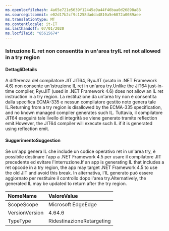 ```yaml
---
ms.openlocfilehash: 4a65e721e5639f12445a9a44f46baa0d26898a88
ms.sourcegitcommit: e02d17b2cf9c1258dadda4810a5e6072a0089aee
ms.translationtype: MT
ms.contentlocale: it-IT
ms.lasthandoff: 07/01/2020
ms.locfileid: "85615674"
---
```

### <a name="il-ret-not-allowed-in-a-try-region"></a><span data-ttu-id="7b6e4-101">Istruzione IL ret non consentita in un'area try</span><span class="sxs-lookup"><span data-stu-id="7b6e4-101">IL ret not allowed in a try region</span></span>

#### <a name="details"></a><span data-ttu-id="7b6e4-102">Dettagli</span><span class="sxs-lookup"><span data-stu-id="7b6e4-102">Details</span></span>

<span data-ttu-id="7b6e4-103">A differenza del compilatore JIT JIT64, RyuJIT (usato in .NET Framework 4.6) non consente un'istruzione IL ret in un'area try.</span><span class="sxs-lookup"><span data-stu-id="7b6e4-103">Unlike the JIT64 just-in-time compiler, RyuJIT (used in .NET Framework 4.6) does not allow an IL ret instruction in a try region.</span></span> <span data-ttu-id="7b6e4-104">La restituzione da un'area try non è consentita dalla specifica ECMA-335 e nessun compilatore gestito noto genera tale IL.</span><span class="sxs-lookup"><span data-stu-id="7b6e4-104">Returning from a try region is disallowed by the ECMA-335 specification, and no known managed compiler generates such IL.</span></span> <span data-ttu-id="7b6e4-105">Tuttavia, il compilatore JIT64 eseguirà tale livello di integrità se viene generato tramite reflection emit.</span><span class="sxs-lookup"><span data-stu-id="7b6e4-105">However, the JIT64 compiler will execute such IL if it is generated using reflection emit.</span></span>

#### <a name="suggestion"></a><span data-ttu-id="7b6e4-106">Suggerimento</span><span class="sxs-lookup"><span data-stu-id="7b6e4-106">Suggestion</span></span>

<span data-ttu-id="7b6e4-107">Se un'app genera IL che include un codice operativo ret in un'area try, è possibile destinare l'app a .NET Framework 4.5 per usare il compilatore JIT precedente ed evitare l'interruzione.</span><span class="sxs-lookup"><span data-stu-id="7b6e4-107">If an app is generating IL that includes a ret opcode in a try region, the app may target .NET Framework 4.5 to use the old JIT and avoid this break.</span></span> <span data-ttu-id="7b6e4-108">In alternativa, l'IL generato può essere aggiornato per restituire il controllo dopo l'area try.</span><span class="sxs-lookup"><span data-stu-id="7b6e4-108">Alternatively, the generated IL may be updated to return after the try region.</span></span>

| <span data-ttu-id="7b6e4-109">Nome</span><span class="sxs-lookup"><span data-stu-id="7b6e4-109">Name</span></span>    | <span data-ttu-id="7b6e4-110">Valore</span><span class="sxs-lookup"><span data-stu-id="7b6e4-110">Value</span></span>       |
|:--------|:------------|
| <span data-ttu-id="7b6e4-111">Scope</span><span class="sxs-lookup"><span data-stu-id="7b6e4-111">Scope</span></span>   | <span data-ttu-id="7b6e4-112">Microsoft Edge</span><span class="sxs-lookup"><span data-stu-id="7b6e4-112">Edge</span></span>        |
| <span data-ttu-id="7b6e4-113">Version</span><span class="sxs-lookup"><span data-stu-id="7b6e4-113">Version</span></span> | <span data-ttu-id="7b6e4-114">4.6</span><span class="sxs-lookup"><span data-stu-id="7b6e4-114">4.6</span></span>         |
| <span data-ttu-id="7b6e4-115">Type</span><span class="sxs-lookup"><span data-stu-id="7b6e4-115">Type</span></span>    | <span data-ttu-id="7b6e4-116">Ridestinazione</span><span class="sxs-lookup"><span data-stu-id="7b6e4-116">Retargeting</span></span> |
